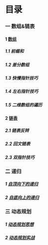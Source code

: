 # 目录

### 一 数组&链表

#### 1 [数组](./数组处理问题.md)

##### 	1.1 前缀和

##### 1.2 差分数组

##### 1.3 快慢指针技巧

##### 1.4 左右指针技巧

##### 1.5 二维数组的遍历

#### 2 [链表](./链表处理问题.md)

##### 	2.1 链表反转

##### 2.2 回文链表

##### 2.3 双指针技巧

### 二 递归

##### 1 [自顶向下的递归](./递归.md)

##### 2 [自底向上的递归](./递归.md)

### 三 动态规划

##### 1 [动态规划思想](./动态规划思想.md)

##### 2 [动态规划实战](./动态规划实战.md)

